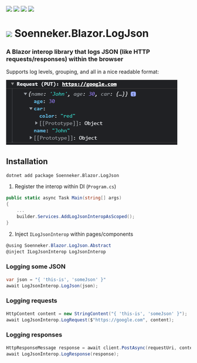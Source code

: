[![](https://img.shields.io/nuget/v/Soenneker.Blazor.LogJson.svg?style=for-the-badge)](https://www.nuget.org/packages/Soenneker.Blazor.LogJson/)
[![](https://img.shields.io/github/actions/workflow/status/soenneker/soenneker.blazor.logjson/publish-package.yml?style=for-the-badge)](https://github.com/soenneker/soenneker.blazor.logjson/actions/workflows/publish-package.yml)
[![](https://img.shields.io/nuget/dt/Soenneker.Blazor.LogJson.svg?style=for-the-badge)](https://www.nuget.org/packages/Soenneker.Blazor.LogJson/)
[![](https://img.shields.io/badge/Demo-Live-blueviolet?style=for-the-badge&logo=github)](https://soenneker.github.io/soenneker.blazor.logjson/)

# ![](https://user-images.githubusercontent.com/4441470/224455560-91ed3ee7-f510-4041-a8d2-3fc093025112.png) Soenneker.Blazor.LogJson
### A Blazor interop library that logs JSON (like HTTP requests/responses) within the browser

Supports log levels, grouping, and all in a nice readable format:

![](https://github.com/soenneker/soenneker.blazor.logjson/raw/main/READMEimg.png)

## Installation

```
dotnet add package Soenneker.Blazor.LogJson
```

1. Register the interop within DI (`Program.cs`)

```csharp
public static async Task Main(string[] args)
{
    ...
    builder.Services.AddLogJsonInteropAsScoped();
}
```

2. Inject `ILogJsonInterop` within pages/components

```csharp
@using Soenneker.Blazor.LogJson.Abstract
@inject ILogJsonInterop LogJsonInterop
```

### Logging some JSON 
```csharp
var json = "{ 'this-is', 'someJson' }"
await LogJsonInterop.LogJson(json);
```

### Logging requests

```csharp
HttpContent content = new StringContent("{ 'this-is', 'someJson' }");
await LogJsonInterop.LogRequest($"https://google.com", content);
```

### Logging responses
```csharp
HttpResponseMessage response = await client.PostAsync(requestUri, content);
await LogJsonInterop.LogResponse(response);
```